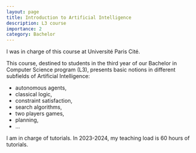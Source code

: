 ```yaml
---
layout: page
title: Introduction to Artificial Intelligence
description: L3 course
importance: 2
category: Bachelor
---
```


I was in charge of this course at Université Paris Cité.

This course, destined to students in the third year of our Bachelor in
Computer Science program (L3), presents basic notions in different
subfields of Artificial Intelligence:
- autonomous agents,
- classical logic,
- constraint satisfaction,
- search algorithms,
- two players games,
- planning,
- ...

I am in charge of tutorials. In 2023-2024, my teaching load is 60 hours of tutorials.
